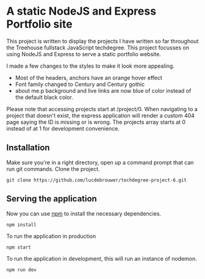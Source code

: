 # A static NodeJS and Express Portfolio site
This project is written to display the projects I have written so far throughout the Treehouse fullstack JavaScript techdegree. This project focusses on using NodeJS and Express to serve a static portfolio website.

I made a few changes to the styles to make it look more appealing.
 * Most of the headers, anchors have an orange hover effect
 * Font family changed to Century and Century gothic
 * about me.p background and live links are now blue of color instead of the default black color. 

Please note that accessing projects start at /project/0. When navigating to a project that doesn't exist, the express application will render a custom 404 page saying the ID is missing or is wrong. The projects array starts at 0 instead of at 1 for development convenience. 

## Installation
Make sure you're in a right directory, open up a command prompt that can run git commands.
Clone the project.
```
git clone https://github.com/lucdebrouwer/techdegree-project-6.git

```
## Serving the application
Now you can use [npm](https://www.npmjs.com/) to install the necessary dependencies.

```
npm install
```
To run the application in production 
```
npm start
```

To run the application in development, this will run an instance of nodemon.
```
npm run dev
```
